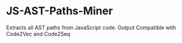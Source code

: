 # JS-AST-Paths-Miner
Extracts all AST paths from JavaScript code. Output Compatible with Code2Vec and Code2Seq
